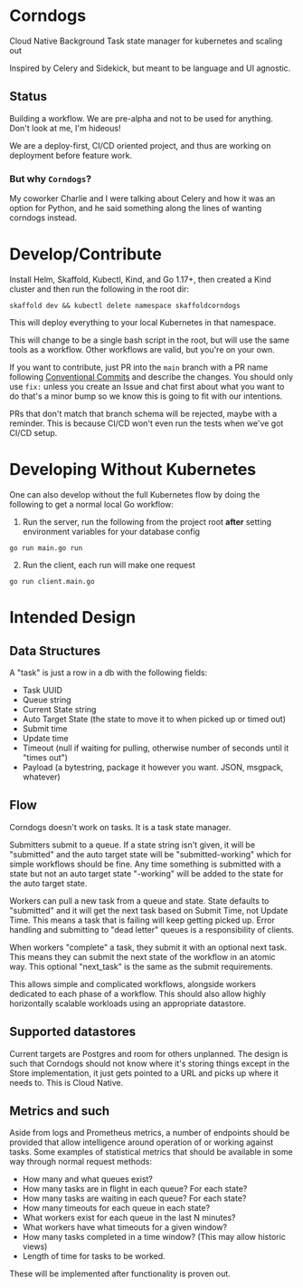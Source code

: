# Corndogs
Cloud Native Background Task state manager for kubernetes and scaling out

Inspired by Celery and Sidekick, but meant to be language and UI agnostic.

## Status
Building a workflow. We are pre-alpha and not to be used for anything. Don't look at me, I'm hideous!

We are a deploy-first, CI/CD oriented project, and thus are working on deployment before feature work.

### But why `Corndogs`?

My coworker Charlie and I were talking about Celery and how it was an option for Python, and he said something along the lines of wanting corndogs instead.

# Develop/Contribute

Install Helm, Skaffold, Kubectl, Kind, and Go 1.17+, then created a Kind cluster and then run the following in the root dir:

`skaffold dev && kubectl delete namespace skaffoldcorndogs`

This will deploy everything to your local Kubernetes in that namespace.

This will change to be a single bash script in the root, but will use the same tools as a workflow. Other workflows are valid, but you're on your own.

If you want to contribute, just PR into the `main` branch with a PR name following [Conventional Commits](https://www.conventionalcommits.org/) and describe the changes. You should only use `fix:` unless you create an Issue and chat first about what you want to do that's a minor bump so we know this is going to fit with our intentions.

PRs that don't match that branch schema will be rejected, maybe with a reminder. This is because CI/CD won't even run the tests when we've got CI/CD setup.

# Developing Without Kubernetes

One can also develop without the full Kubernetes flow by doing the following to get a normal local Go workflow: 
1. Run the server, run the following from the project root **after** setting environment variables for your database config
```
go run main.go run
```
2. Run the client, each run will make one request
```
go run client.main.go
```

# Intended Design
## Data Structures

A "task" is just a row in a db with the following fields:
 * Task UUID
 * Queue string
 * Current State string
 * Auto Target State (the state to move it to when picked up or timed out)
 * Submit time
 * Update time
 * Timeout (null if waiting for pulling, otherwise number of seconds until it "times out")
 * Payload (a bytestring, package it however you want. JSON, msgpack, whatever)


## Flow

Corndogs doesn't work on tasks. It is a task state manager.

Submitters submit to a queue. If a state string isn't given, it will be "submitted" and the auto target state will be "submitted-working" which for simple workflows should be fine. Any time something is submitted with a state but not an auto target state "-working" will be added to the state for the auto target state.

Workers can pull a new task from a queue and state. State defaults to "submitted" and it will get the next task based on Submit Time, not Update Time. This means a task that is failing will keep getting picked up. Error handling and submitting to "dead letter" queues is a responsibility of clients.

When workers "complete" a task, they submit it with an optional next task. This means they can submit the next state of the workflow in an atomic way. This optional "next_task" is the same as the submit requirements.

This allows simple and complicated workflows, alongside workers dedicated to each phase of a workflow. This should also allow highly horizontally scalable workloads using an appropriate datastore.

## Supported datastores

Current targets are Postgres and room for others unplanned. The design is such that Corndogs should not know where it's storing things except in the Store implementation, it just gets pointed to a URL and picks up where it needs to. This is Cloud Native.

## Metrics and such

Aside from logs and Prometheus metrics, a number of endpoints should be provided that allow intelligence around operation of or working against tasks. Some examples of statistical metrics that should be available in some way through normal request methods:

 * How many and what queues exist?
 * How many tasks are in flight in each queue? For each state?
 * How many tasks are waiting in each queue? For each state?
 * How many timeouts for each queue in each state?
 * What workers exist for each queue in the last N minutes?
 * What workers have what timeouts for a given window?
 * How many tasks completed in a time window? (This may allow historic views)
 * Length of time for tasks to be worked.

These will be implemented after functionality is proven out.